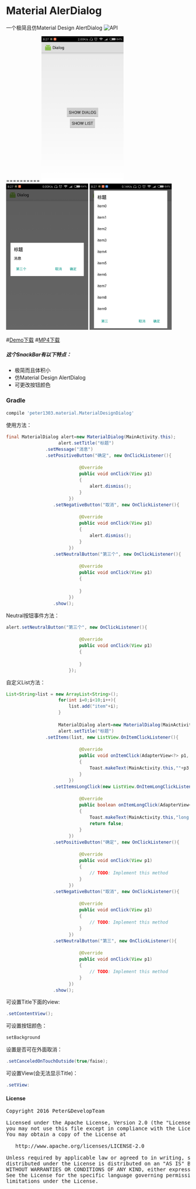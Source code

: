 # Material AlerDialog
一个极简且仿Material Design AlertDialog
![API](https://img.shields.io/badge/API-8%2B-brightgreen.svg?style=flat)

==========
<img src='https://github.com/Peter1303/MaterialDialog/blob/master/arts/Screenshot_2017-01-14-08-27-38-856_com.dialog.app.png' height='400'/> 
<img src='https://github.com/Peter1303/MaterialDialog/blob/master/arts/Screenshot_2017-01-14-08-27-42-467_com.dialog.app.png' height='400'/>
<img src='https://github.com/Peter1303/MaterialDialog/blob/master/arts/Screenshot_2017-01-14-08-27-45-730_com.dialog.app.png' height='400'/>

#[Demo下载](https://github.com/Peter1303/MaterialDialog/blob/master/app/build/bin/app.apk?raw=true)
#[MP4下载](https://github.com/Peter1303/MaterialDialog/blob/master/arts/SCR_20170114_082826.mp4)
##### 这个SnackBar有以下特点：
- 极简而且体积小
- 仿Material Design AlertDialog
- 可更改按钮颜色

### Gradle
```groovy
compile 'peter1303.material.MaterialDesignDialog'
```

使用方法：
```java
final MaterialDialog alert=new MaterialDialog(MainActivity.this);
					alert.setTitle("标题")
               .setMessage("消息")
               .setPositiveButton("确定", new OnClickListener(){

							@Override
							public void onClick(View p1)
							{
								alert.dismiss();
							}
						})
                  .setNegativeButton("取消", new OnClickListener(){

							@Override
							public void onClick(View p1)
							{
								alert.dismiss();
							}
						})
                  .setNeutralButton("第三个", new OnClickListener(){

							@Override
							public void onClick(View p1)
							{
								
							}
						})
                  .show();
```
Neutral按钮事件方法：
```java
alert.setNeutralButton("第三个", new OnClickListener(){

							@Override
							public void onClick(View p1)
							{
								
							}
						});
```
自定义List方法：
```java
List<String>list = new ArrayList<String>();
					for(int i=0;i<10;i++){
						list.add("item"+i);
					}
					
					MaterialDialog alert=new MaterialDialog(MainActivity.this);
					alert.setTitle("标题")
               .setItems(list, new ListView.OnItemClickListener(){

							@Override
							public void onItemClick(AdapterView<?> p1, View p2, int p3, long p4)
							{
								Toast.makeText(MainActivity.this,""+p3,Toast.LENGTH_LONG).show();
							}
						})
                  .setItemsLongClick(new ListView.OnItemLongClickListener(){

							@Override
							public boolean onItemLongClick(AdapterView<?> p1, View p2, int p3, long p4)
							{
								Toast.makeText(MainActivity.this,"long "+p3,Toast.LENGTH_LONG).show();
								return false;
							}
						})
                  .setPositiveButton("确定", new OnClickListener(){

							@Override
							public void onClick(View p1)
							{
								// TODO: Implement this method
							}
						})
                  .setNegativeButton("取消", new OnClickListener(){

							@Override
							public void onClick(View p1)
							{
								// TODO: Implement this method
							}
						})
                  .setNeutralButton("第三", new OnClickListener(){

							@Override
							public void onClick(View p1)
							{
								// TODO: Implement this method
							}
						})
                  .show();
```
可设置Title下面的view:
```java
.setContentView();
```
可设置按钮颜色：
```java
setBackground
```
设置是否可在外面取消：
```java
.setCanceledOnTouchOutside(true/faise);
```
可设置View(会无法显示Title)：
```java
.setView:
```

#### License
<pre>
Copyright 2016 Peter&DevelopTeam

Licensed under the Apache License, Version 2.0 (the "License");
you may not use this file except in compliance with the License.
You may obtain a copy of the License at

   http://www.apache.org/licenses/LICENSE-2.0

Unless required by applicable law or agreed to in writing, software
distributed under the License is distributed on an "AS IS" BASIS,
WITHOUT WARRANTIES OR CONDITIONS OF ANY KIND, either express or implied.
See the License for the specific language governing permissions and
limitations under the License.
</pre>
